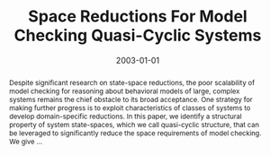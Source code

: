 ---
title: "Space Reductions For Model Checking Quasi-Cyclic Systems"
abstract: "Despite significant research on state-space reductions, the poor scalability of model checking for reasoning about behavioral models of large, complex systems remains the chief obstacle to its broad acceptance. One strategy for making further progress is to exploit characteristics of classes of systems to develop domain-specific reductions. In this paper, we identify a structural property of system state-spaces, which we call quasi-cyclic structure, that can be leveraged to significantly reduce the space requirements of model checking. We give …"
date: 2003-01-01
venue: "Embedded Software, Third International Conference, EMSOFT 2003, Philadelphia, PA, USA, October 13-15, 2003, Proceedings"
paperurl: https://link.springer.com/chapter/10.1007/978-3-540-45212-6_12
authors: "Matthew B. Dwyer, Robby, Xianghua Deng and John Hatcliff"
awards: ""
---